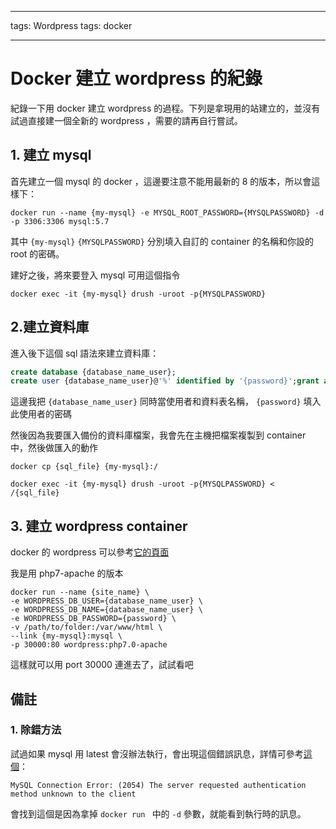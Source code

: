 
---

tags: Wordpress
tags: docker

---

# Docker 建立 wordpress 的紀錄

紀錄一下用 docker 建立 wordpress 的過程。下列是拿現用的站建立的，並沒有試過直接建一個全新的 wordpress ，需要的請再自行嘗試。

## 1. 建立 mysql 

首先建立一個 mysql 的 docker ，這邊要注意不能用最新的 8 的版本，所以會這樣下：

```
docker run --name {my-mysql} -e MYSQL_ROOT_PASSWORD={MYSQLPASSWORD} -d -p 3306:3306 mysql:5.7
```

其中 `{my-mysql}` `{MYSQLPASSWORD}` 分別填入自訂的 container 的名稱和你設的 root 的密碼。

建好之後，將來要登入 mysql 可用這個指令

```
docker exec -it {my-mysql} drush -uroot -p{MYSQLPASSWORD}
```

## 2.建立資料庫

進入後下這個 sql 語法來建立資料庫：

```sql
create database {database_name_user};
create user {database_name_user}@'%' identified by '{password}';grant all privileges on {database_name_user}.* to  {database_name_user}@'%';
```

這邊我把 `{database_name_user}` 同時當使用者和資料表名稱， `{password}` 填入此使用者的密碼

然後因為我要匯入備份的資料庫檔案，我會先在主機把檔案複製到 container 中，然後做匯入的動作

```
docker cp {sql_file} {my-mysql}:/
```

```
docker exec -it {my-mysql} drush -uroot -p{MYSQLPASSWORD} < /{sql_file}
```

## 3. 建立 wordpress container

docker 的 wordpress 可以參考[它的頁面](https://hub.docker.com/_/wordpress/)

我是用 php7-apache 的版本

```
docker run --name {site_name} \
-e WORDPRESS_DB_USER={database_name_user} \
-e WORDPRESS_DB_NAME={database_name_user} \
-e WORDPRESS_DB_PASSWORD={password} \
-v /path/to/folder:/var/www/html \
--link {my-mysql}:mysql \
-p 30000:80 wordpress:php7.0-apache
```

這樣就可以用 port 30000 連進去了，試試看吧

## 備註

### 1. 除錯方法
試過如果 mysql 用 latest 會沒辦法執行，會出現這個錯誤訊息，詳情可參考[這個](https://github.com/docker-library/wordpress/issues/313)：

```
MySQL Connection Error: (2054) The server requested authentication method unknown to the client
```

會找到這個是因為拿掉 `docker run ` 中的 `-d` 參數，就能看到執行時的訊息。